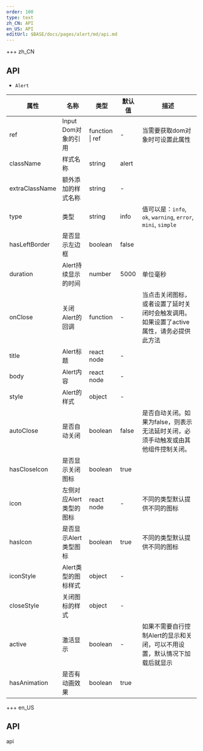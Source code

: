 ```yaml
---   
order: 100 
type: text 
zh_CN: API 
en_US: API 
editUrl: $BASE/docs/pages/alert/md/api.md
---      
```


+++ zh_CN
## API

- <Code>Alert</Code>

| 属性 | 名称 | 类型 | 默认值 | 描述 |
| --- | --- | --- | --- | --- |
| ref | Input Dom对象的引用 | function \| ref | - | 当需要获取dom对象时可设置此属性 |
| className | 样式名称 | string | alert |  |
| extraClassName | 额外添加的样式名称 | string | - |  |
| type | 类型 | string | info | 值可以是：<Code>info</Code>, <Code>ok</Code>, <Code>warning</Code>, <Code>error</Code>, <Code>mini</Code>, <Code>simple</Code> |
| hasLeftBorder | 是否显示左边框 | boolean | false |  |
| duration | Alert持续显示的时间 | number | 5000 | 单位毫秒  |
| onClose | 关闭Alert的回调 | function | - | 当点击关闭图标，或者设置了延时关闭时会触发调用。如果设置了active属性，请务必提供此方法  |
| title | Alert标题 | react node | - |  |
| body | Alert内容 | react node | - |  |
| style | Alert的样式 | object | - |  |
| autoClose | 是否自动关闭 | boolean | false | 是否自动关闭。如果为false，则表示无法延时关闭，必须手动触发或由其他组件控制关闭。  |
| hasCloseIcon | 是否显示关闭图标 | boolean | true |  |
| icon | 左侧对应Alert类型的图标 | react node | - | 不同的类型默认提供不同的图标  |
| hasIcon | 是否显示Alert类型图标 | boolean | true | 不同的类型默认提供不同的图标  |
| iconStyle | Alert类型的图标样式 | object | - |  |
| closeStyle | 关闭图标的样式 | object | - |  |
| active | 激活显示 | boolean | - | 如果不需要自行控制Alert的显示和关闭，可以不用设置，默认情况下加载后就显示 |
| hasAnimation | 是否有动画效果 | boolean | true |  |

+++ en_US

## API

api

